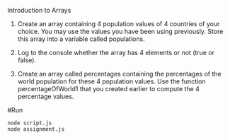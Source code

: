 Introduction to Arrays

1. Create an array containing 4 population values of 4 countries of your choice. You may use the values you have been using previously. Store this array into a variable called populations.

2. Log to the console whether the array has 4 elements or not (true or false).

3. Create an array called percentages containing the percentages of the world population for these 4 population values. Use the function percentageOfWorld1 that you created earlier to compute the 4 percentage values.

#Run

```
node script.js
node assignment.js
```

